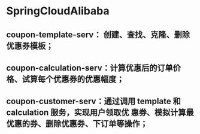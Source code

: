 # SpringCloudAlibaba
## coupon-template-serv： 创建、查找、克隆、删除优惠券模板；
## coupon-calculation-serv：计算优惠后的订单价格、试算每个优惠券的优惠幅度；
## coupon-customer-serv：通过调用 template 和 calculation 服务，实现用户领取优 惠券、模拟计算最优惠的券、删除优惠券、下订单等操作；